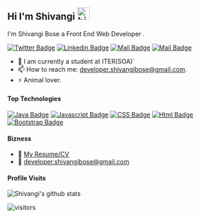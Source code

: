 ## Hi I'm Shivangi <img src="https://user-images.githubusercontent.com/1303154/88677602-1635ba80-d120-11ea-84d8-d263ba5fc3c0.gif" width="28px" alt="hi">

I'm Shivangi Bose a Front End Web Developer .

[![Twitter Badge](https://img.shields.io/badge/-@ShivangiBose-1ca0f1?style=flat&labelColor=1ca0f1&logo=twitter&logoColor=white&link=https://twitter.com/@MayankS01691829)](https://twitter.com/BoseShivangi) [![Linkedin Badge](https://img.shields.io/badge/-Shivangi-0e76a8?style=flat&labelColor=0e76a8&logo=linkedin&logoColor=white)](https://www.linkedin.com/in/shivangi-bose-856b56202) [![Mail Badge](https://img.shields.io/badge/-@ShivangiBose-e84393?style=flat&labelColor=e84393&logo=instagram&logoColor=white)](https://instagram.com/_shivangi_bose_ ) [![Mail Badge](https://img.shields.io/badge/-Shivangi-c0392b?style=flat&labelColor=c0392b&logo=gmail&logoColor=white)](mailto:developer.shivangibose@gmail.com)

<!-- TODO: Add last video link -->

- 🔭 I am currently a student at ITER(SOA)`
- 📫 How to reach me: developer.shivangibose@gmail.com.
- ⚡ Animal lover.

#### Top Technologies

<!-- TODO: Make technologies links takes you to repositories -->

[![Java Badge](https://img.shields.io/badge/-Java-61DBFB?style=for-the-badge&labelColor=black&logo=java&logoColor=61DBFB)](#) [![Javascript Badge](https://img.shields.io/badge/-Javascript-F0DB4F?style=for-the-badge&labelColor=black&logo=javascript&logoColor=F0DB4F)](#) [![CSS Badge](https://img.shields.io/badge/-Css-007acc?style=for-the-badge&labelColor=black&logo=css3&logoColor=007acc)](#) [![Html Badge](https://img.shields.io/badge/-html-3C873A?style=for-the-badge&labelColor=black&logo=html5&logoColor=3C873A)](#) [![Bootstrap Badge](https://img.shields.io/badge/-Bootstrap-e535ab?style=for-the-badge&labelColor=black&logo=Bootstrap&logoColor=e535ab)](#)





#### Bizness
- :paperclip: [My Resume/CV](https://github.com/shivangibose/shivangibose/blob/master/resume/MY_CV.pdf)
- :email: developer.shivangibose@gmail.com


#### Profile Visits 

![Shivangi's github stats](https://github-readme-stats.vercel.app/api?username=shivangibose&&show_icons=true&title_color=EDEDED&icon_color=DA0037&text_color=66DE93&bg_color=171717)



![visitors](https://visitor-badge.glitch.me/badge?page_id=Shivangibose.Shivangibose)
